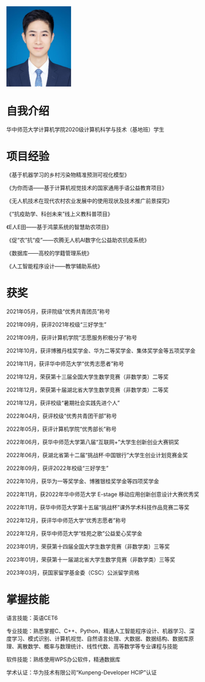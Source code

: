 <img src="./img/1.jpg" alt="Junyan Guo" style="zoom:25%;" />

# 自我介绍

华中师范大学计算机学院2020级计算机科学与技术（基地班）学生

# 项目经验

《基于机器学习的乡村污染物精准预测可视化模型》


《为你而语——基于计算机视觉技术的国家通用手语公益教育项目》


《无人机技术在现代农村农业发展中的使用现状及技术推广前景探究》


《“抗疫助学、科创未来”线上义教科普项目》


《E人E田——基于鸿蒙系统的智慧助农项目》


《促“农”抗“疫”——农腾无人机AI数字化公益助农抗疫系统》


《数据库——高校的学籍管理系统》


《人工智能程序设计——教学辅助系统》



# 获奖

2021年05月，获评院级“优秀共青团员”称号


2021年09月，获评2021年校级“三好学生”


2021年09月，获评计算机学院“志愿服务积极分子”称号


2021年10月，获评博雅丹桂奖学金、华为二等奖学金、集体奖学金等五项奖学金


2021年11月，获评华中师范大学“优秀志愿者”称号


2021年12月，荣获第十三届全国大学生数学竞赛（非数学类）二等奖


2021年12月，荣获第十届湖北省大学生数学竞赛（非数学类）二等奖


2021年12月，获评校级“暑期社会实践先进个人”


2022年04月，获评校级“优秀共青团干部”称号


2022年05月，获评计算机学院“优秀部长”称号


2022年06月，获华中师范大学第八届“互联网+”大学生创新创业大赛铜奖


2022年06月，获湖北省第十二届“挑战杯·中国银行”大学生创业计划竞赛金奖


2022年09月，获评2022年校级“三好学生”


2022年10月，获华为一等奖学金、博雅银桂奖学金等四项奖学金


2022年11月，获2022年华中师范大学 E-stage 移动应用创新创意设计大赛优秀奖


2022年11月，获华中师范大学第十五届“挑战杯”课外学术科技作品竞赛二等奖


2022年12月，获评华中师范大学“优秀志愿者”称号


2022年12月，获华中师范大学“桂苑之歌”公益爱心奖学金


2023年01月，荣获第十四届全国大学生数学竞赛（非数学类）三等奖


2023年01月，荣获第十一届湖北省大学生数学竞赛（非数学类）三等奖


2023年03月，获国家留学基金委（CSC）公派留学资格



# 掌握技能

语言技能：英语CET6


专业技能：熟悉掌握C、C++、Python，精通人工智能程序设计、机器学习、深度学习、模式识别、计算机视觉、自然语言处理、大数据、数据结构、数据库原理、离散数学、概率与数理统计、线性代数、高等数学等专业课程与技能


软件技能：熟练使用WPS办公软件，精通数据库


学术认证：华为技术有限公司“Kunpeng-Developer HCIP”认证




